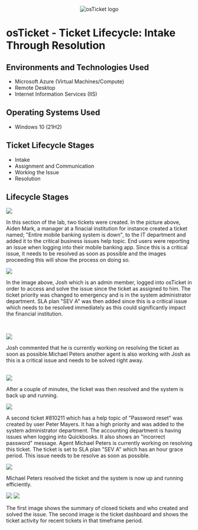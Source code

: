 <p align="center">
<img src="https://i.imgur.com/Clzj7Xs.png" alt="osTicket logo"/>
</p>

<h1>osTicket - Ticket Lifecycle: Intake Through Resolution</h1>


<h2>Environments and Technologies Used</h2>

- Microsoft Azure (Virtual Machines/Compute)
- Remote Desktop
- Internet Information Services (IIS)

<h2>Operating Systems Used </h2>

- Windows 10</b> (21H2)

<h2>Ticket Lifecycle Stages</h2>

- Intake
- Assignment and Communication
- Working the Issue
- Resolution

<h2>Lifecycle Stages</h2>

<img src=https://i.imgur.com/r9yGehM.png/>

In this section of the lab, two tickets were created. In the picture above, Aiden Mark, a manager at a finacial institution for instance created a ticket named; "Entire mobile banking system is down", to the IT department and added it to the critical business issues help topic. End users were reporting an issue when logging into their mobile banking app. Since this is a critical issue, it needs to be resolved as soon as possible and the images proceeding this will show the process on doing so.

<img src=https://i.imgur.com/9YhGpSO.png/>
</p>
<p>
In the image above, Josh which is an admin member, logged into osTicket in order to access and solve the issue since the ticket as assigned to him. The ticket priority was changed to emergency and is in the system administrator department. SLA plan "SEV A" was then added since this is a critical issue which needs to be resolved immediately as this could significantly impact the financial institution.
</p>
<br />

<p>
<img src=https://i.imgur.com/9kS5v9D.png/>
</p>
<p>
Josh commented that he is currently working on resolving the ticket as soon as possible.Michael Peters another agent is also working with Josh as this is a critical issue and needs to be solved right away.
</p>
<br />

<img src=https://i.imgur.com/jGdNbDV.png/>

After a couple of minutes, the ticket was then resolved and the system is back up and running.


<img src=https://i.imgur.com/GwScYA9.png/>

A second ticket #810211 which has a help topic of "Password reset"  was created by user Peter Mayers. It has a high priority and was added to the system administrator department. The accounting department is having issues when logging into Quickbooks. It also shows an "incorrect password" message. Agent Michael Peters is currently working on resolving this ticket. The ticket is set to SLA plan "SEV A" which has an hour grace period. This issue needs to be resolve as soon as possible. 

<img src=https://i.imgur.com/z7ziYqk.png/>

Michael Peters resolved the ticket and the system is now up and running efficiently.


<img src=https://i.imgur.com/i79nrVo.png/> 
<img src=https://i.imgur.com/UNPux4n.png/>

The first image shows the summary of closed tickets and who created and solved the issue. The second image is the ticket dashboard and shows the ticket activity for recent tickets in that timeframe period.



